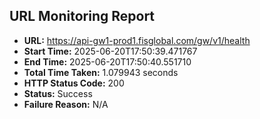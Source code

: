 ## URL Monitoring Report

- **URL:** https://api-gw1-prod1.fisglobal.com/gw/v1/health
- **Start Time:** 2025-06-20T17:50:39.471767
- **End Time:** 2025-06-20T17:50:40.551710
- **Total Time Taken:** 1.079943 seconds
- **HTTP Status Code:** 200
- **Status:** Success
- **Failure Reason:** N/A
